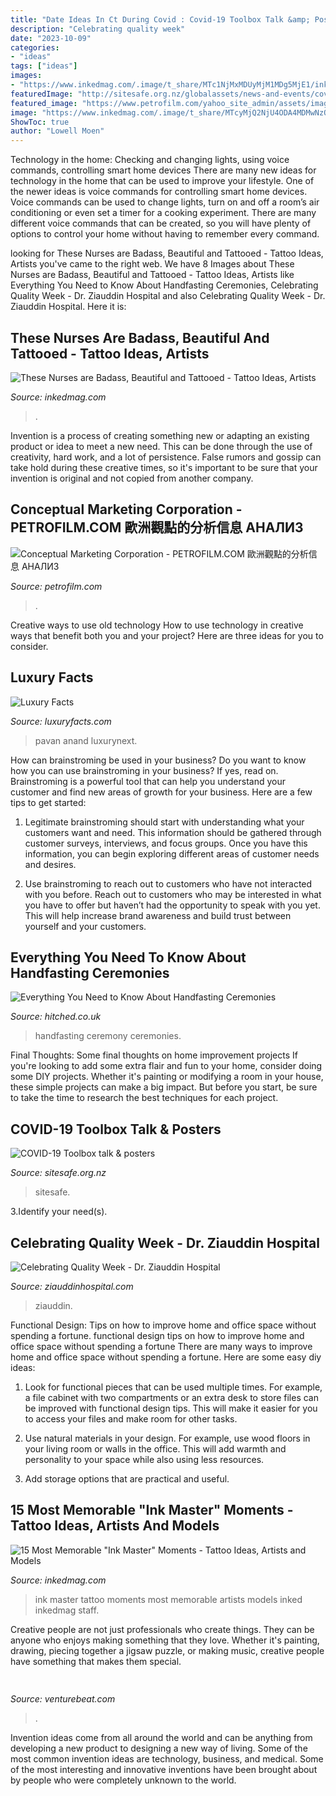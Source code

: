 ```yaml
---
title: "Date Ideas In Ct During Covid : Covid-19 Toolbox Talk &amp; Posters"
description: "Celebrating quality week"
date: "2023-10-09"
categories:
- "ideas"
tags: ["ideas"]
images:
- "https://www.inkedmag.com/.image/t_share/MTc1NjMxMDUyMjM1MDg5MjE1/ink-master-moments-fb.jpg"
featuredImage: "http://sitesafe.org.nz/globalassets/news-and-events/covid-19-lockdown-checklist-1.jpg"
featured_image: "https://www.petrofilm.com/yahoo_site_admin/assets/images/map_02_0_C.92141933_std.jpg"
image: "https://www.inkedmag.com/.image/t_share/MTcyMjQ2NjU4ODA4MDMwNzQ1/tattooed-nurses-fb.jpg"
ShowToc: true
author: "Lowell Moen"
---
```



Technology in the home: Checking and changing lights, using voice commands, controlling smart home devices
There are many new ideas for technology in the home that can be used to improve your lifestyle. One of the newer ideas is voice commands for controlling smart home devices. Voice commands can be used to change lights, turn on and off a room’s air conditioning or even set a timer for a cooking experiment. There are many different voice commands that can be created, so you will have plenty of options to control your home without having to remember every command.

	

		
looking for These Nurses are Badass, Beautiful and Tattooed - Tattoo Ideas, Artists you've came to the right web. We have 8 Images about These Nurses are Badass, Beautiful and Tattooed - Tattoo Ideas, Artists like Everything You Need to Know About Handfasting Ceremonies, Celebrating Quality Week - Dr. Ziauddin Hospital and also Celebrating Quality Week - Dr. Ziauddin Hospital. Here it is:
		
    
## These Nurses Are Badass, Beautiful And Tattooed - Tattoo Ideas, Artists

<img loading=lazy src="https://www.inkedmag.com/.image/t_share/MTcyMjQ2NjU4ODA4MDMwNzQ1/tattooed-nurses-fb.jpg" onerror="this.onerror=null;this.src='https://tse3.mm.bing.net/th?id=OIP.OAHPFgPP_ZaDYtLuZJSP6wHaD4&amp;pid=15.1';" alt="These Nurses are Badass, Beautiful and Tattooed - Tattoo Ideas, Artists">

_Source: inkedmag.com_

>. 

	

Invention is a process of creating something new or adapting an existing product or idea to meet a new need. This can be done through the use of creativity, hard work, and a lot of persistence. False rumors and gossip can take hold during these creative times, so it's important to be sure that your invention is original and not copied from another company.

    
## Conceptual Marketing Corporation - PETROFILM.COM ﻿歐洲觀點的分析信息 АНАЛИЗ

<img loading=lazy src="https://www.petrofilm.com/yahoo_site_admin/assets/images/map_02_0_C.92141933_std.jpg" onerror="this.onerror=null;this.src='https://tse2.mm.bing.net/th?id=OIP.dA8L0fs4dsf9Ag6iYgP9QAHaD5&amp;pid=15.1';" alt="Conceptual Marketing Corporation - PETROFILM.COM ﻿歐洲觀點的分析信息 АНАЛИЗ">

_Source: petrofilm.com_

>. 

	

Creative ways to use old technology
How to use technology in creative ways that benefit both you and your project? Here are three ideas for you to consider.

    
## Luxury Facts

<img loading=lazy src="http://www.luxuryfacts.com/app/webroot/img/images/Pavan-Anand-Homes-Dining-Pavilion.jpg" onerror="this.onerror=null;this.src='https://tse1.mm.bing.net/th?id=OIP.XUZjZQwKDUcS8DH7oyIQRAHaEJ&amp;pid=15.1';" alt="Luxury Facts">

_Source: luxuryfacts.com_

>pavan anand luxurynext. 

	

How can brainstroming be used in your business?
Do you want to know how you can use brainstroming in your business? If yes, read on. Brainstroming is a powerful tool that can help you understand your customer and find new areas of growth for your business. Here are a few tips to get started:
1. Legitimate brainstroming should start with understanding what your customers want and need. This information should be gathered through customer surveys, interviews, and focus groups. Once you have this information, you can begin exploring different areas of customer needs and desires.

2. Use brainstroming to reach out to customers who have not interacted with you before. Reach out to customers who may be interested in what you have to offer but haven’t had the opportunity to speak with you yet. This will help increase brand awareness and build trust between yourself and your customers.


    
## Everything You Need To Know About Handfasting Ceremonies

<img loading=lazy src="https://cdn0.hitched.co.uk/articles/images/7/1/2/7/img_67217/1-hero-image.jpg" onerror="this.onerror=null;this.src='https://tse3.mm.bing.net/th?id=OIP.bLeBeXycVCq7ZPQ0_8kBxQHaE8&amp;pid=15.1';" alt="Everything You Need to Know About Handfasting Ceremonies">

_Source: hitched.co.uk_

>handfasting ceremony ceremonies. 

	

Final Thoughts: Some final thoughts on home improvement projects
If you're looking to add some extra flair and fun to your home, consider doing some DIY projects. Whether it's painting or modifying a room in your house, these simple projects can make a big impact. But before you start, be sure to take the time to research the best techniques for each project.

    
## COVID-19 Toolbox Talk &amp; Posters

<img loading=lazy src="http://sitesafe.org.nz/globalassets/news-and-events/covid-19-lockdown-checklist-1.jpg" onerror="this.onerror=null;this.src='https://tse3.mm.bing.net/th?id=OIP.uxaqJL8X6IoZM4mOwO4G-QAAAA&amp;pid=15.1';" alt="COVID-19 Toolbox talk &amp; posters">

_Source: sitesafe.org.nz_

>sitesafe. 

	

3.Identify your need(s).

    
## Celebrating Quality Week - Dr. Ziauddin Hospital

<img loading=lazy src="http://www.ziauddinhospital.com/wp-content/uploads/2016/11/quality_event1.jpg" onerror="this.onerror=null;this.src='https://tse4.mm.bing.net/th?id=OIP.ypI4fhF1Ve59YN7f53gZLwHaKe&amp;pid=15.1';" alt="Celebrating Quality Week - Dr. Ziauddin Hospital">

_Source: ziauddinhospital.com_

>ziauddin. 

	

Functional Design: Tips on how to improve home and office space without spending a fortune.
functional design tips on how to improve home and office space without spending a fortune
There are many ways to improve home and office space without spending a fortune. Here are some easy diy ideas:

1. Look for functional pieces that can be used multiple times. For example, a file cabinet with two compartments or an extra desk to store files can be improved with functional design tips. This will make it easier for you to access your files and make room for other tasks.

2. Use natural materials in your design. For example, use wood floors in your living room or walls in the office. This will add warmth and personality to your space while also using less resources.

3. Add storage options that are practical and useful.

    
## 15 Most Memorable &quot;Ink Master&quot; Moments - Tattoo Ideas, Artists And Models

<img loading=lazy src="https://www.inkedmag.com/.image/t_share/MTc1NjMxMDUyMjM1MDg5MjE1/ink-master-moments-fb.jpg" onerror="this.onerror=null;this.src='https://tse1.mm.bing.net/th?id=OIP.ExRPZbNS41mFxrLRFAdkXwHaD4&amp;pid=15.1';" alt="15 Most Memorable &quot;Ink Master&quot; Moments - Tattoo Ideas, Artists and Models">

_Source: inkedmag.com_

>ink master tattoo moments most memorable artists models inked inkedmag staff. 

	

Creative people are not just professionals who create things. They can be anyone who enjoys making something that they love. Whether it's painting, drawing, piecing together a jigsaw puzzle, or making music, creative people have something that makes them special.

    
## 

<img loading=lazy src="https://venturebeat.com/wp-content/uploads/2020/04/superplus-Hills_of_Steel_2_GamePlay.jpg?w=800" onerror="this.onerror=null;this.src='https://tse1.mm.bing.net/th?id=OIP.CIn9d4yIJMVcFRsH4AdGBgHaDt&amp;pid=15.1';" alt="">

_Source: venturebeat.com_

>. 

	

Invention ideas come from all around the world and can be anything from developing a new product to designing a new way of living. Some of the most common invention ideas are technology, business, and medical. Some of the most interesting and innovative inventions have been brought about by people who were completely unknown to the world.

